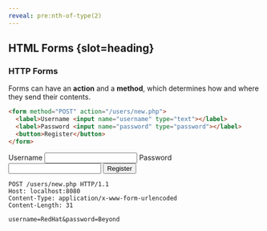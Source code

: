 ```yaml
---
reveal: pre:nth-of-type(2)
---
```

## HTML Forms {slot=heading}

### HTTP Forms

Forms can have an **action** and a **method**, which determines how and where 
they send their contents.

<div style="position:relative">

```html
<form method="POST" action="/users/new.php">
  <label>Username <input name="username" type="text"></label>
  <label>Password <input name="password" type="password"></label>
  <button>Register</button>
</form>
```

<form method="POST" action="/users/new.php"
      onsubmit="return !!deck.forward();">
  <label>Username <input name="username" type="text"></label>
  <label>Password <input name="password" type="password"></label>
  <button>Register</button>
</form>

```http
POST /users/new.php HTTP/1.1
Host: localhost:8080
Content-Type: application/x-www-form-urlencoded
Content-Length: 31

username=RedHat&password=Beyond
```

</div>
